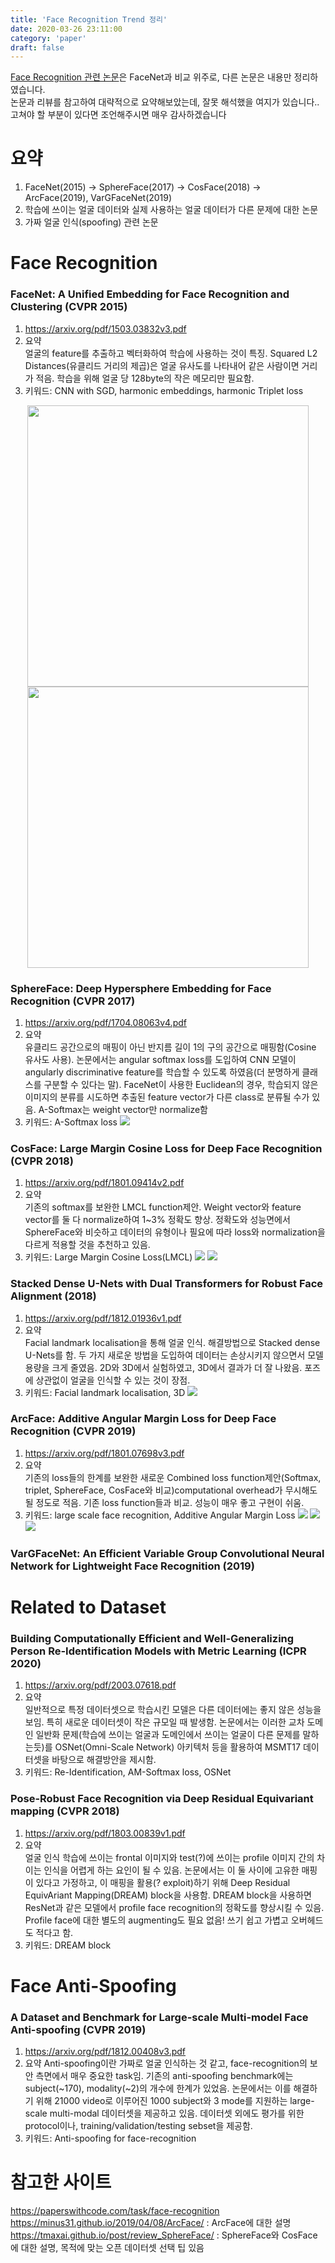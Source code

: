 ```yaml
---
title: 'Face Recognition Trend 정리'
date: 2020-03-26 23:11:00
category: 'paper'
draft: false
---
```


<a href="https://paperswithcode.com/task/face-recognition" class="highlight">Face Recognition 관련 논문</a>은 FaceNet과 비교 위주로, 다른 논문은 내용만 정리하였습니다.  
논문과 리뷰를 참고하여 대략적으로 요약해보았는데, 잘못 해석했을 여지가 있습니다.. 고쳐야 할 부분이 있다면 조언해주시면 매우 감사하겠습니다

# 요약

1.	FaceNet(2015) -> SphereFace(2017) -> CosFace(2018) -> ArcFace(2019), VarGFaceNet(2019)
2.	학습에 쓰이는 얼굴 데이터와 실제 사용하는 얼굴 데이터가 다른 문제에 대한 논문
3.	가짜 얼굴 인식(spoofing) 관련 논문

# Face Recognition

### FaceNet: A Unified Embedding for Face Recognition and Clustering (CVPR 2015)
1.	https://arxiv.org/pdf/1503.03832v3.pdf
2.	요약   
얼굴의 feature를 추출하고 벡터화하여 학습에 사용하는 것이 특징. Squared L2 Distances(유클리드 거리의 제곱)은 얼굴 유사도를 나타내어 같은 사람이면 거리가 적음. 학습을 위해 얼굴 당 128byte의 작은 메모리만 필요함. 
3.	키워드: CNN with SGD, harmonic embeddings, harmonic <span class="red">Triplet loss</span>
<center><img src="../image/FaceNet1.png" width="450"></center>
<center><img src="../image/FaceNet2.png" width="450"></center>

### SphereFace: Deep Hypersphere Embedding for Face Recognition (CVPR 2017)
1.	https://arxiv.org/pdf/1704.08063v4.pdf
2.	요약   
유클리드 공간으로의 매핑이 아닌 반지름 길이 1의 구의 공간으로 매핑함(Cosine 유사도 사용). 논문에서는 angular softmax loss를 도입하여 CNN 모델이 angularly discriminative feature를 학습할 수 있도록 하였음(더 분명하게 클래스를 구분할 수 있다는 말). FaceNet이 사용한 Euclidean의 경우, 학습되지 않은 이미지의 분류를 시도하면 추출된 feature vector가 다른 class로 분류될 수가 있음. A-Softmax는 weight vector만 normalize함
3.	키워드: <span class="red">A-Softmax loss</span>
![](../image/SphereFace.png)

### CosFace: Large Margin Cosine Loss for Deep Face Recognition (CVPR 2018)
1.	https://arxiv.org/pdf/1801.09414v2.pdf
2.	요약   
기존의 softmax를 보완한 LMCL function제안. Weight vector와 feature vector를 둘 다 normalize하여 1~3% 정확도 향상. 정확도와 성능면에서 SphereFace와 비슷하고 데이터의 유형이나 필요에 따라 loss와 normalization을 다르게 적용할 것을 추천하고 있음.
3.	키워드: <span class="red">Large Margin Cosine Loss(LMCL)</span>
![](../image/CosFace1.png)
![](../image/CosFace2.png)

### Stacked Dense U-Nets with Dual Transformers for Robust Face Alignment (2018)
1.	https://arxiv.org/pdf/1812.01936v1.pdf
2.	요약   
Facial landmark localisation을 통해 얼굴 인식. 해결방법으로 Stacked dense U-Nets를 함. 두 가지 새로운 방법을 도입하여 데이터는 손상시키지 않으면서 모델 용량을 크게 줄였음. 2D와 3D에서 실험하였고, 3D에서 결과가 더 잘 나왔음. 포즈에 상관없이 얼굴을 인식할 수 있는 것이 장점.
3.	키워드: Facial landmark localisation, 3D
![](../image/SDN.png)

### ArcFace: Additive Angular Margin Loss for Deep Face Recognition (CVPR 2019)
1.	https://arxiv.org/pdf/1801.07698v3.pdf
2.	요약   
기존의 loss들의 한계를 보완한 새로운 Combined loss function제안(Softmax, triplet, SphereFace, CosFace와 비교)computational overhead가 무시해도 될 정도로 적음. 기존 loss function들과 비교. 성능이 매우 좋고 구현이 쉬움.
3.	키워드: large scale face recognition, <span class="red">Additive Angular Margin Loss</span>
![](../image/ArcFace1.png)
![](../image/ArcFace2.png)
![](../image/ArcFace3.png)

### VarGFaceNet: An Efficient Variable Group Convolutional Neural Network for Lightweight Face Recognition (2019)

# Related to Dataset

### Building Computationally Efficient and Well-Generalizing Person Re-Identification Models with Metric Learning (ICPR 2020)
1.	https://arxiv.org/pdf/2003.07618.pdf
2.	요약   
일반적으로 특정 데이터셋으로 학습시킨 모델은 다른 데이터에는 좋지 않은 성능을 보임. 특히 새로운 데이터셋이 작은 규모일 때 발생함. 논문에서는 이러한 교차 도메인 일반화 문제(학습에 쓰이는 얼굴과 도메인에서 쓰이는 얼굴이 다른 문제를 말하는듯)를 OSNet(Omni-Scale Network) 아키텍처 등을 활용하여 MSMT17 데이터셋을 바탕으로 해결방안을 제시함.
3.	키워드: <span class="red">Re-Identification, AM-Softmax loss</span>, OSNet

### Pose-Robust Face Recognition via Deep Residual Equivariant mapping (CVPR 2018)
1.	https://arxiv.org/pdf/1803.00839v1.pdf
2.	요약   
얼굴 인식 학습에 쓰이는 frontal 이미지와 test(?)에 쓰이는 profile 이미지 간의 차이는 인식을 어렵게 하는 요인이 될 수 있음. 논문에서는 이 둘 사이에 고유한 매핑이 있다고 가정하고, 이 매핑을 활용(? exploit)하기 위해 Deep Residual EquivAriant Mapping(DREAM) block을 사용함. DREAM block을 사용하면 ResNet과 같은 모델에서 profile face recognition의 정확도를 향상시킬 수 있음. Profile face에 대한 별도의 augmenting도 필요 없음! 쓰기 쉽고 가볍고 오버헤드도 적다고 함.
1. 키워드: <span class="red">DREAM block</span>

# Face Anti-Spoofing

### A Dataset and Benchmark for Large-scale Multi-model Face Anti-spoofing (CVPR 2019)
1.	https://arxiv.org/pdf/1812.00408v3.pdf
2.	요약
Anti-spoofing이란 가짜로 얼굴 인식하는 것 같고, face-recognition의 보안 측면에서 매우 중요한 task임. 기존의 anti-spoofing benchmark에는 subject(~170), modality(~2)의 개수에 한계가 있었음. 논문에서는 이를 해결하기 위해 21000 video로 이루어진 1000 subject와 3 mode를 지원하는 large-scale multi-modal 데이터셋을 제공하고 있음. 데이터셋 외에도 평가를 위한 protocol이나, training/validation/testing sebset을 제공함.
3.	키워드: <span class="red">Anti-spoofing</span> for face-recognition

# 참고한 사이트
https://paperswithcode.com/task/face-recognition   
https://minus31.github.io/2019/04/08/ArcFace/ : ArcFace에 대한 설명
https://tmaxai.github.io/post/review_SphereFace/ : SphereFace와 CosFace에 대한 설명, 목적에 맞는 오픈 데이터셋 선택 팁 있음
